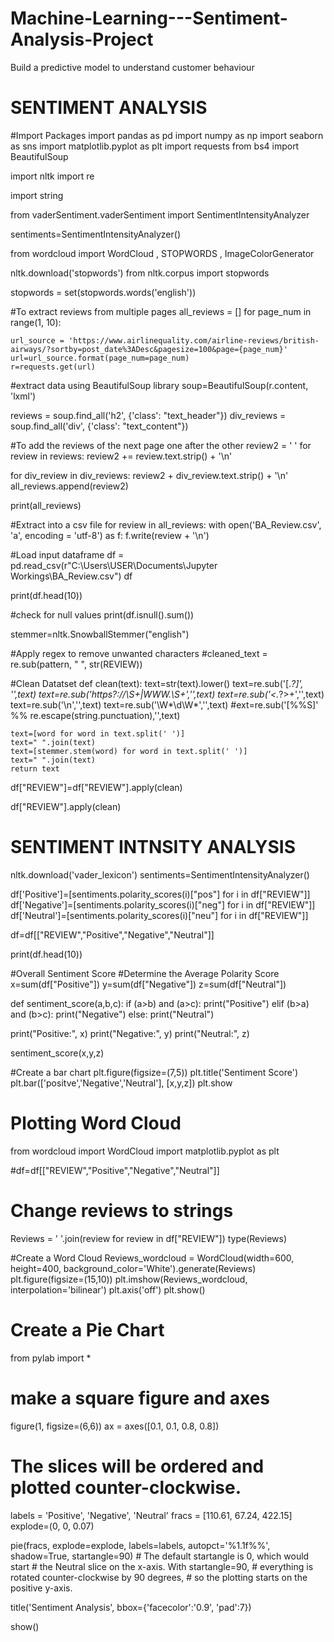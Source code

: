 # Machine-Learning---Sentiment-Analysis-Project
Build a predictive model to understand customer behaviour 

# SENTIMENT ANALYSIS 

#Import Packages
import pandas as pd
import numpy as np
import seaborn as sns
import matplotlib.pyplot as plt
import requests
from bs4 import BeautifulSoup

import nltk
import re

import string

from vaderSentiment.vaderSentiment import SentimentIntensityAnalyzer

sentiments=SentimentIntensityAnalyzer()

from wordcloud import WordCloud , STOPWORDS , ImageColorGenerator

nltk.download('stopwords')
from nltk.corpus import stopwords

stopwords = set(stopwords.words('english'))


#To extract reviews from multiple pages
all_reviews = []
for page_num in range(1, 10):

    url_source = 'https://www.airlinequality.com/airline-reviews/british-airways/?sortby=post_date%3ADesc&pagesize=100&page={page_num}'
    url=url_source.format(page_num=page_num)
    r=requests.get(url)

#extract data using BeautifulSoup library
soup=BeautifulSoup(r.content, 'lxml')

reviews = soup.find_all('h2', {'class': "text_header"})
div_reviews = soup.find_all('div', {'class': "text_content"})
                                    
#To add the reviews of the next page one after the other
review2 = ' '
for review in reviews:
    review2 += review.text.strip() + '\n'
                                    
for div_review in div_reviews:
    review2 + div_review.text.strip() + '\n'
all_reviews.append(review2)
                                    
print(all_reviews)


#Extract into a csv file
for review in all_reviews:
    with open('BA_Review.csv', 'a', encoding = 'utf-8') as f:
        f.write(review + '\n')

#Load input dataframe
df = pd.read_csv(r"C:\\Users\\USER\\Documents\\Jupyter Workings\\BA_Review.csv")
df

print(df.head(10))


#check for null values
print(df.isnull().sum())

stemmer=nltk.SnowballStemmer("english")


#Apply regex to remove unwanted characters
#cleaned_text = re.sub(pattern, " ", str(REVIEW))

#Clean Datatset
def clean(text):
	text=str(text).lower()
	text=re.sub('\[.*?\]', '',text)
	text=re.sub('https?://\S+|WWW\.\S+','',text)
	text=re.sub('<.*?>+','',text)
	text=re.sub('\n','',text)
	text=re.sub('\W*\d\W*','',text)
	#ext=re.sub('[%%S]' %% re.escape(string.punctuation),'',text)
	
	text=[word for word in text.split(' ')]
	text=" ".join(text)
	text=[stemmer.stem(word) for word in text.split(' ')]
	text=" ".join(text)
	return text

df["REVIEW"]=df["REVIEW"].apply(clean)

df["REVIEW"].apply(clean)


# SENTIMENT INTNSITY ANALYSIS
nltk.download('vader_lexicon')
sentiments=SentimentIntensityAnalyzer()

df['Positive']=[sentiments.polarity_scores(i)["pos"] for i in df["REVIEW"]]
df['Negative']=[sentiments.polarity_scores(i)["neg"] for i in df["REVIEW"]]
df['Neutral']=[sentiments.polarity_scores(i)["neu"] for i in df["REVIEW"]]

df=df[["REVIEW","Positive","Negative","Neutral"]]

print(df.head(10))


#Overall Sentiment Score
#Determine the Average Polarity Score
x=sum(df["Positive"])
y=sum(df["Negative"])
z=sum(df["Neutral"])

def sentiment_score(a,b,c):
    if (a>b) and (a>c):
        print("Positive")
    elif (b>a) and (b>c):
        print("Negative")
    else:
        print("Neutral")

print("Positive:", x)
print("Negative:", y)
print("Neutral:", z)

sentiment_score(x,y,z)


#Create a bar chart
plt.figure(figsize=(7,5))
plt.title('Sentiment Score')
plt.bar(['positve','Negative','Neutral'], [x,y,z])
plt.show

# Plotting Word Cloud
from wordcloud import WordCloud
import matplotlib.pyplot as plt

#df=df[["REVIEW","Positive","Negative","Neutral"]]

# Change reviews to strings
Reviews = ' '.join(review for review in df["REVIEW"])
type(Reviews)

#Create a Word Cloud 
Reviews_wordcloud = WordCloud(width=600, height=400, background_color='White').generate(Reviews)
plt.figure(figsize=(15,10))
plt.imshow(Reviews_wordcloud, interpolation='bilinear')
plt.axis('off')
plt.show()

# Create a Pie Chart
from pylab import *

# make a square figure and axes
figure(1, figsize=(6,6))
ax = axes([0.1, 0.1, 0.8, 0.8])

# The slices will be ordered and plotted counter-clockwise.
labels = 'Positive', 'Negative', 'Neutral'
fracs = [110.61, 67.24, 422.15]
explode=(0,  0, 0.07)

pie(fracs, explode=explode, labels=labels,
                autopct='%1.1f%%', shadow=True, startangle=90)
                # The default startangle is 0, which would start
                # the Neutral slice on the x-axis.  With startangle=90,
                # everything is rotated counter-clockwise by 90 degrees,
                # so the plotting starts on the positive y-axis.

title('Sentiment Analysis', bbox={'facecolor':'0.9', 'pad':7})

show()




